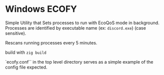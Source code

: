# Windows ECOFY

Simple Utility that Sets processes to run with EcoQoS mode in background.
Processes are identified by executable name (ex: `discord.exe`) (case sensitive).

Rescans running processes every 5 minutes.

build with `zig build`

`ecofy.conf`` in the top level directory serves as a simple example of the config file expected.
